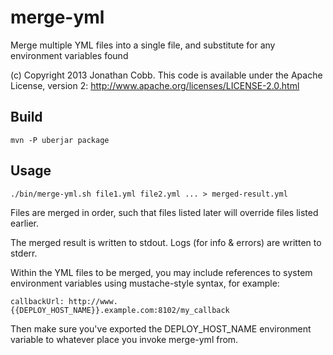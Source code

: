 merge-yml
=========

Merge multiple YML files into a single file, and substitute for any environment variables found

(c) Copyright 2013 Jonathan Cobb.
This code is available under the Apache License, version 2: http://www.apache.org/licenses/LICENSE-2.0.html

## Build

    mvn -P uberjar package

## Usage

    ./bin/merge-yml.sh file1.yml file2.yml ... > merged-result.yml

Files are merged in order, such that files listed later will override files listed earlier.

The merged result is written to stdout. Logs (for info & errors) are written to stderr.

Within the YML files to be merged, you may include references to system environment variables using
mustache-style syntax, for example:

    callbackUrl: http://www.{{DEPLOY_HOST_NAME}}.example.com:8102/my_callback

Then make sure you've exported the DEPLOY_HOST_NAME environment variable to whatever place you invoke
merge-yml from.
